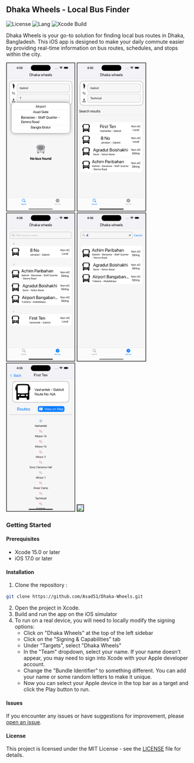 ##  Dhaka Wheels - Local Bus Finder
![License](https://img.shields.io/badge/License-MIT-brightgreen.svg) ![Lang](https://img.shields.io/badge/Language-Swift-orange.svg) ![Xcode Build](https://github.com/dkhamsing/news/actions/workflows/xcodebuild-ios15.yml/badge.svg)

Dhaka Wheels is your go-to solution for finding local bus routes in Dhaka, Bangladesh. This iOS app is designed to make your daily commute easier by providing real-time information on bus routes, schedules, and stops within the city.

<img src="./Screenshots/Suggestions.png" height="400px" style="border: 2px solid #555;"> <img src="./Screenshots/Search_Results.png" height="400px" style="border: 2px solid #555;"> <img src="./Screenshots/Bus_list.png" height="400px" style="border: 2px solid #555;"> <img src="./Screenshots/Filtered_Bus_List.png" height="400px" style="border: 2px solid #555;"> <img src="./Screenshots/Routes.png" height="400px" style="border: 2px solid #555;"> <img src="./Screenshots/Routes_Map.png" height="400px" style="border: 2px solid #555;">


### Getting Started

#### Prerequisites
- Xcode 15.0 or later
- iOS 17.0 or later

#### Installation
1. Clone the repository :
``` bash
git clone https://github.com/Asad51/Dhaka-Wheels.git
```
2. Open the project in Xcode.
3. Build and run the app on the iOS simulator
4. To run on a real device, you will need to locally modify the signing options:
    - Click on "Dhaka Wheels" at the top of the left sidebar
    - Click on the "Signing & Capabilities" tab
    - Under "Targets", select "Dhaka Wheels"
    - In the "Team" dropdown, select your name. If your name doesn't appear, you may need to sign into Xcode with your Apple developer account.
    - Change the "Bundle Identifier" to something different. You can add your name or some random letters to make it unique.
    - Now you can select your Apple device in the top bar as a target and click the Play button to run.

#### Issues
If you encounter any issues or have suggestions for improvement, please [open an issue](https://github.com/Asad51/Dhaka-Wheels/issues).

#### License
This project is licensed under the MIT License - see the [LICENSE](https://github.com/Asad51/Dhaka-Wheels/blob/main/LICENSE) file for details.

